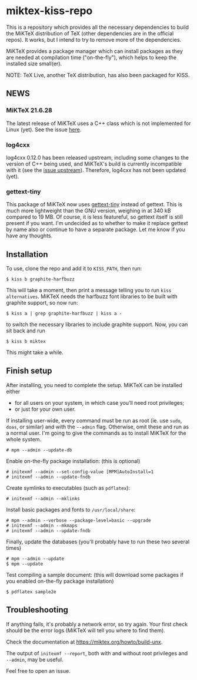 # miktex-kiss-repo

This is a repository which provides all the necessary dependencies to build
the MiKTeX distribution of TeX (other dependencies are in the official repos).
It works, but I intend to try to remove more of the dependencies.

MiKTeX provides a package manager which can install packages as they are needed
at compilation time ("on-the-fly"), which helps to keep the installed size
small(er).

NOTE: TeX Live, another TeX distribution, has also been packaged for KISS.

## NEWS

### MiKTeX 21.6.28
The latest release of MiKTeX uses a C++ class which is not implemented for Linux
(yet). See the issue [here].

### log4cxx
log4cxx 0.12.0 has been released upstream, including some changes to the version
of C++ being used, and MiKTeX's build is currently incompatible with it (see the 
[issue upstream]).
Therefore, log4cxx has not been updated (yet).

### gettext-tiny
This package of MiKTeX now uses [gettext-tiny] instead of gettext. This is much
more lightweight than the GNU version, weighing in at 340 kB compared to 19 MB.
Of course, it is less featureful, so gettext itself is still present if you want.
I'm undecided as to whether to make it replace gettext by name also or continue
to have a separate package. Let me know if you have any thoughts.

## Installation

To use, clone the repo and add it to `KISS_PATH`, then run:
```
$ kiss b graphite-harfbuzz
```
This will take a moment, then print a message telling you to run
`kiss alternatives`. MiKTeX needs the harfbuzz font libraries to be built with
graphite support, so now run:
```
$ kiss a | grep graphite-harfbuzz | kiss a -
```
to switch the necessary libraries to include graphite support.
Now, you can sit back and run
```
$ kiss b miktex
```
This might take a while.

## Finish setup

After installing, you need to complete the setup.
MiKTeX can be installed either

* for all users on your system, in which case you'll need root privileges;
* or just for your own user.

If installing user-wide, every command must be run as root (ie. use 
`sudo`, `doas`, or similar) and with the `--admin` flag.
Otherwise, omit these and run as a normal user. I'm going to give the commands
as to install MiKTeX for the whole system.

```
# mpm --admin --update-db
```

Enable on-the-fly package installation: (this is optional)
```
# initexmf --admin --set-config-value [MPM]AutoInstall=1
# initexmf --admin --update-fndb
```

Create symlinks to executables (such as `pdflatex`):
```
# initexmf --admin --mklinks
```

Install basic packages and fonts to `/usr/local/share`:
```
# mpm --admin --verbose --package-level=basic --upgrade
# initexmf --admin --mkmaps
# initexmf --admin --update-fndb
```

Finally, update the databases (you'll probably have to run these two several times)
```
# mpm --admin --update
$ mpm --update
```

Test compiling a sample document: (this will download some packages
if you enabled on-the-fly package installation)
```
$ pdflatex sample2e
```

## Troubleshooting

If anything fails, it's probably a network error, so try again.
Your first check should be the error logs (MiKTeX will tell you where
to find them).

Check the documentation at <https://miktex.org/howto/build-unx>.

The output of `initexmf --report`, both with and without
root privileges and `--admin`, may be useful.

Feel free to open an issue.

[gettext-tiny]: https://github.com/sabotage-linux/gettext-tiny
[issue upstream]: https://github.com/MiKTeX/miktex/issues/817
[here]: https://github.com/MiKTeX/miktex/issues/860

